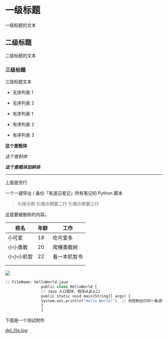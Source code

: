 # 一级标题

一级标题的文本

## 二级标题

二级标题的文本

### 三级标题

三级标题文本



- 无序列表 1

- 无序列表 2

- 有序列表 1

- 有序列表 2

- 有序列表 3

**这个是粗体**

*这个是斜体*

***这个是粗体加斜体***

******

上面是空行

一个一键导出 / 备份「有道云笔记」所有笔记的 Python 脚本

> 引用示例
> 引用示例第二行
> 引用示例第三行




这是要被删除的内容。

| 姓名 | 年龄 | 工作 | 
| -- | -- | -- |
| 小可爱 | 18 | 吃可爱多 | 
| 小小勇敢 | 20 | 爬棵勇敢树 | 
| 小小小机智 | 22 | 看一本机智书 | 
|   |   |   | 
|   |   |   | 




![](https://note.youdao.com/yws/res/115082/WEBRESOURCE6179a220f8b437030546a7d667d0af53)



```python
// FileName: HelloWorld.java
                public class HelloWorld {
                // Java 入口程序，程序从此入口
                public static void main(String[] args) {
                System.out.println("Hello,World!"); // 向控制台打印一条语句
                }
                }
```



下面是一个测试附件



[del_file.log](https://note.youdao.com/yws/res/115107/WEBRESOURCE55442c36ce417ea166760eff096165ff)

